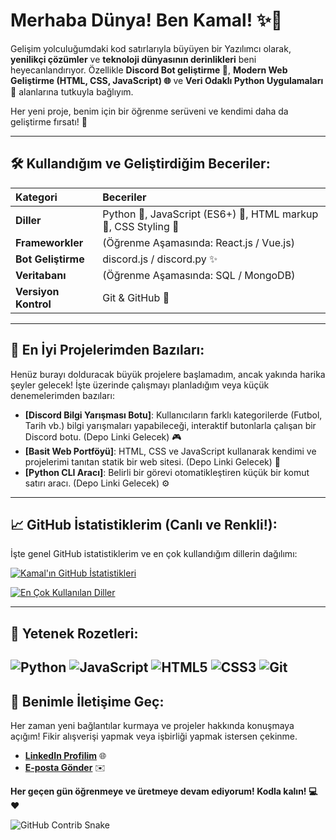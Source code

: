 # Merhaba Dünya! Ben Kamal! ✨👋

Gelişim yolculuğumdaki kod satırlarıyla büyüyen bir Yazılımcı olarak, **yenilikçi çözümler** ve **teknoloji dünyasının derinlikleri** beni heyecanlandırıyor. Özellikle **Discord Bot geliştirme 🤖**, **Modern Web Geliştirme (HTML, CSS, JavaScript) 🌐** ve **Veri Odaklı Python Uygulamaları 🐍** alanlarına tutkuyla bağlıyım.

Her yeni proje, benim için bir öğrenme serüveni ve kendimi daha da geliştirme fırsatı! 🚀

---

## 🛠️ Kullandığım ve Geliştirdiğim Beceriler:

| Kategori       | Beceriler                                       |
| :------------- | :---------------------------------------------- |
| **Diller** | Python 🐍, JavaScript (ES6+) 📜, HTML  markup 📌, CSS Styling 🎨 |
| **Frameworkler** | (Öğrenme Aşamasında: React.js / Vue.js)          |
| **Bot Geliştirme** | discord.js / discord.py ✨                       |
| **Veritabanı** | (Öğrenme Aşamasında: SQL / MongoDB)               |
| **Versiyon Kontrol** | Git & GitHub 🌱                                |

---

## 🌟 En İyi Projelerimden Bazıları:

Henüz burayı dolduracak büyük projelere başlamadım, ancak yakında harika şeyler gelecek! İşte üzerinde çalışmayı planladığım veya küçük denemelerimden bazıları:

* **[Discord Bilgi Yarışması Botu]**: Kullanıcıların farklı kategorilerde (Futbol, Tarih vb.) bilgi yarışmaları yapabileceği, interaktif butonlarla çalışan bir Discord botu. (Depo Linki Gelecek) 🎮
* **[Basit Web Portföyü]**: HTML, CSS ve JavaScript kullanarak kendimi ve projelerimi tanıtan statik bir web sitesi. (Depo Linki Gelecek) 💼
* **[Python CLI Aracı]**: Belirli bir görevi otomatikleştiren küçük bir komut satırı aracı. (Depo Linki Gelecek) ⚙️

---

## 📈 GitHub İstatistiklerim (Canlı ve Renkli!):

İşte genel GitHub istatistiklerim ve en çok kullandığım dillerin dağılımı:

[![Kamal'ın GitHub İstatistikleri](https://github-readme-stats.vercel.app/api?username=kamal1zm&show_icons=true&theme=dark&include_all_commits=true&count_private=true&hide_border=true)](https://github.com/anuraghazra/github-readme-stats)

[![En Çok Kullanılan Diller](https://github-readme-stats.vercel.app/api/top-langs/?username=kamal1zm&layout=compact&theme=dark&hide_border=true&card_width=320)](https://github.com/anuraghazra/github-readme-stats)

---

## 🚀 Yetenek Rozetleri:

![Python](https://img.shields.io/badge/Python-3776AB?style=for-the-badge&logo=python&logoColor=white)
![JavaScript](https://img.shields.io/badge/JavaScript-F7DF1E?style=for-the-badge&logo=javascript&logoColor=black)
![HTML5](https://img.shields.io/badge/HTML5-E34F26?style=for-the-badge&logo=html5&logoColor=white)
![CSS3](https://img.shields.io/badge/CSS3-1572B6?style=for-the-badge&logo=css3&logoColor=white)
![Git](https://img.shields.io/badge/Git-F05032?style=for-the-badge&logo=git&logoColor=white)
---

## 📧 Benimle İletişime Geç:

Her zaman yeni bağlantılar kurmaya ve projeler hakkında konuşmaya açığım\! Fikir alışverişi yapmak veya işbirliği yapmak istersen çekinme.

* [**LinkedIn Profilim**](https://linkedin.com/in/senin-linkedin-profilin) 🌐
* [**E-posta Gönder**](mailto:senin-email-adresin@example.com) ✉️

**Her geçen gün öğrenmeye ve üretmeye devam ediyorum\! Kodla kalın\! 💻❤️**

![GitHub Contrib Snake](https://raw.githubusercontent.com/kamal1zm/github-contribution-snake/output/github-snake.gif)
<!--
**kamal1zm/kamal1zm** is a ✨ _special_ ✨ repository because its `README.md` (this file) appears on your GitHub profile.

Here are some ideas to get you started:

- 🔭 I’m currently working on ...
- 🌱 I’m currently learning ...
- 👯 I’m looking to collaborate on ...
- 🤔 I’m looking for help with ...
- 💬 Ask me about ...
- 📫 How to reach me: ...
- 😄 Pronouns: ...
- ⚡ Fun fact: ...
-->
